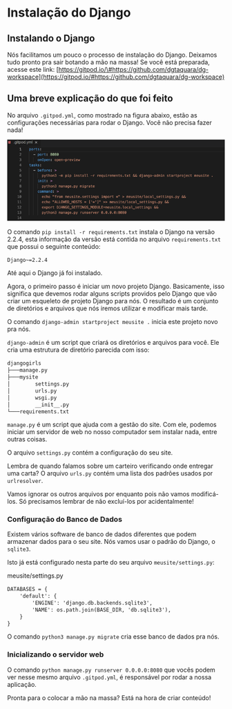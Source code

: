# Instalação do Django

## Instalando o Django <a id="instalando-o-django"></a>

Nós facilitamos um pouco o processo de instalação do Django. Deixamos tudo pronto pra sair botando a mão na massa! Se você está preparada, acesse este link: [https://gitpod.io/\#https://github.com/dgtaquara/dg-workspace](https://gitpod.io/#https://github.com/dgtaquara/dg-workspace)

## Uma breve explicação do que foi feito

No arquivo `.gitpod.yml`, como mostrado na figura abaixo, estão as configurações necessárias para rodar o Django. Você não precisa fazer nada!

![](../.gitbook/assets/screen-shot-2020-03-08-at-21.01.50.png)

O comando `pip install -r requirements.txt` instala o Django na versão 2.2.4, esta informação da versão está contida no arquivo `requirements.txt` que possui o seguinte conteúdo:

```text
Django~=2.2.4
```

Até aqui o Django já foi instalado. 

Agora, o primeiro passo é iniciar um novo projeto Django. Basicamente, isso significa que devemos rodar alguns scripts providos pelo Django que vão criar um esqueleto de projeto Django para nós. O resultado é um conjunto de diretórios e arquivos que nós iremos utilizar e modificar mais tarde.

O comando `django-admin startproject meusite .` inicia este projeto novo pra nós.

`django-admin` é um script que criará os diretórios e arquivos para você. Ele cria uma estrutura de diretório parecida com isso:

```text
djangogirls
├───manage.py
├───mysite
│        settings.py
│        urls.py
│        wsgi.py
│        __init__.py
└───requirements.txt
```

`manage.py` é um script que ajuda com a gestão do site. Com ele, podemos iniciar um servidor de web no nosso computador sem instalar nada, entre outras coisas.

O arquivo `settings.py` contém a configuração do seu site.

Lembra de quando falamos sobre um carteiro verificando onde entregar uma carta? O arquivo `urls.py` contém uma lista dos padrões usados por `urlresolver`.

Vamos ignorar os outros arquivos por enquanto pois não vamos modificá-los. Só precisamos lembrar de não excluí-los por acidentalmente!

### Configuração do Banco de Dados

Existem vários software de banco de dados diferentes que podem armazenar dados para o seu site. Nós vamos usar o padrão do Django, o `sqlite3`.

Isto já está configurado nesta parte do seu arquivo `meusite/settings.py`:

meusite/settings.py

```text
DATABASES = {
    'default': {
        'ENGINE': 'django.db.backends.sqlite3',
        'NAME': os.path.join(BASE_DIR, 'db.sqlite3'),
    }
}
```

O comando `python3 manage.py migrate` cria esse banco de dados pra nós.

### Inicializando o servidor web

O comando `python manage.py runserver 0.0.0.0:8080` que vocês podem ver nesse mesmo arquivo `.gitpod.yml`, é responsável por rodar a nossa aplicação.

Pronta para o colocar a mão na massa? Está na hora de criar conteúdo!



